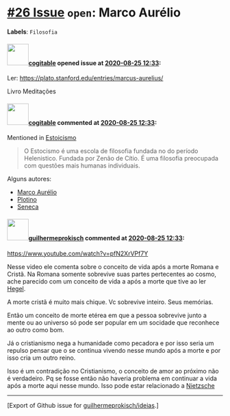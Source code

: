 # [\#26 Issue](https://github.com/guilhermeprokisch/ideias/issues/26) `open`: Marco Aurélio
**Labels**: `Filosofia`


#### <img src="https://avatars.githubusercontent.com/in/77300?v=4" width="50">[cogitable](https://github.com/apps/cogitable) opened issue at [2020-08-25 12:33](https://github.com/guilhermeprokisch/ideias/issues/26):

Ler: https://plato.stanford.edu/entries/marcus-aurelius/

Livro Meditações 

#### <img src="https://avatars.githubusercontent.com/in/77300?v=4" width="50">[cogitable](https://github.com/apps/cogitable) commented at [2020-08-25 12:33](https://github.com/guilhermeprokisch/ideias/issues/26#issuecomment-679996377):

Mentioned in [Estoicismo](25#issuecomment-685447934)  
 > O Estocismo é uma escola de filosofia  fundada no do período Helenistico. Fundada por Zenão de Cítio. É uma filosofia preocupada com questões mais humanas individuais. 

Alguns autores:
- [Marco Aurélio](26) 
- [Plotino](27) 
- [Seneca](28)

#### <img src="https://avatars.githubusercontent.com/u/12011070?u=f18e95eceaa97f69b9d0c5a06270d7bdfbc44b5a&v=4" width="50">[guilhermeprokisch](https://github.com/guilhermeprokisch) commented at [2020-08-25 12:33](https://github.com/guilhermeprokisch/ideias/issues/26#issuecomment-680003669):

https://www.youtube.com/watch?v=pfN2XrVPf7Y

Nesse video ele comenta sobre o conceito de vida após a morte Romana e Cristã. Na Romana somente sobrevive suas partes pertecentes ao cosmo, ache parecido com um conceito de vida a após a morte que tive ao ler [Hegel](31).

A morte cristã é muito mais chique. Vc sobrevive inteiro. Seus memórias. 

Então um conceito de morte etérea em que a pessoa sobrevive junto a mente ou ao universo só pode ser popular em um socidade que reconhece ao outro como bom.

Já o cristianismo nega a humanidade como pecadora e por isso seria um repulso pensar que o se continua vivendo nesse mundo após a morte e por isso cria um outro reino.

Isso é um contradição no Cristianismo, o conceito de amor ao próximo não é verdadeiro. Pq se fosse então não haveria problema em continuar a vida após a morte aqui nesse mundo. Isso pode estar relacionado a [Nietzsche](32)


-------------------------------------------------------------------------------



[Export of Github issue for [guilhermeprokisch/ideias](https://github.com/guilhermeprokisch/ideias).]

